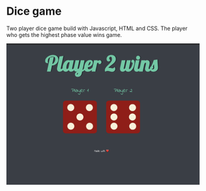 # Dice game

Two player dice game build with Javascript, HTML and CSS. The player who gets the highest phase value wins game.

![Alt text](/images/diceScreenshot.png?raw=true "Dice")
